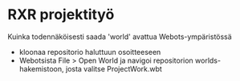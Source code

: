 # RXR projektityö

Kuinka todennäköisesti saada 'world' avattua Webots-ympäristössä
* kloonaa repositorio haluttuun osoitteeseen
* Webotsista File > Open World ja navigoi repositorion worlds-hakemistoon, josta valitse ProjectWork.wbt